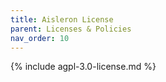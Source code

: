 ```yaml
---
title: Aisleron License
parent: Licenses & Policies
nav_order: 10
---
```


{% include agpl-3.0-license.md %}  

